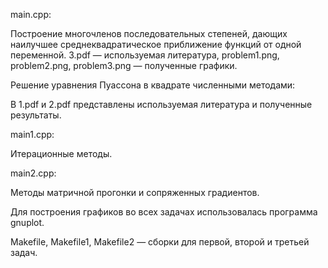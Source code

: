 main.cpp:

Построение многочленов последовательных степеней, дающих наилучшее среднеквадратическое приближение функций от одной переменной. 3.pdf  — используемая литература, problem1.png, problem2.png, problem3.png  — полученные графики.

Решение уравнения Пуассона в квадрате численными методами:

В 1.pdf и 2.pdf представлены используемая литература и полученные результаты.

main1.cpp: 

Итерационные методы.

main2.cpp:

Методы матричной прогонки и сопряженных градиентов.

Для построения графиков во всех задачах использовалась программа gnuplot.

Makefile, Makefile1, Makefile2  — сборки для первой, второй и третьей задач.
